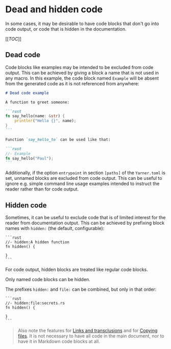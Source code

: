 # Dead and hidden code

In some cases, it may be desirable to have code blocks that don't go into code output, or code that is hidden in the documentation.

[[_TOC_]]

## Dead code

Code blocks like examples may be intended to be excluded from code output. This can be achieved by giving a block a name that is not used in any macro. In this example, the code block named `Example` will be absent from the generated code as it is not referenced from anywhere:

````markdown
# Dead code example

A function to greet someone:

```rust
fn say_hello(name: &str) {
    println!("Hello {}", name);
}
```

Function `say_hello_to` can be used like that:

```rust
//- Example
fn say_hello("Paul");
```
````

Additionally, if the option `entrypoint` in section `[paths]` of the `Yarner.toml` is set, unnamed blocks are excluded from code output. This can be useful to ignore e.g. simple command line usage examples intended to instruct the reader rather than for code output.

## Hidden code

Sometimes, it can be useful to exclude code that is of limited interest for the reader from documentation output. This can be achieved by prefixing block names with `hidden:` (the default, configurable):

````
```rust
//- hidden:A hidden function
fn hidden() {

}
```
````

For code output, hidden blocks are treated like regular code blocks.

Only named code blocks can be hidden.

The prefixes `hidden:` and `file:` can be combined, but only in that order:

````
```rust
//- hidden:file:secrets.rs
fn hidden() {

}
```
````

> Also note the features for [Links and transclusions](./links-and-transclusions.md) and for [Copying files](./copying-files.md). It is not necessary to have all code in the main document, nor to have it in Markdown code blocks at all.
